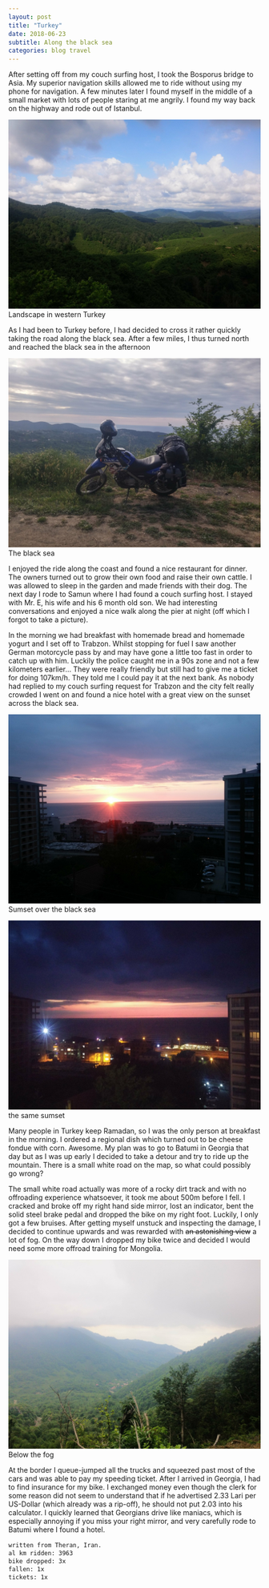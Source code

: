 ```yaml
--- 
layout: post 
title: "Turkey"
date: 2018-06-23
subtitle: Along the black sea
categories: blog travel
---
```


After setting off from my couch surfing host, I took the Bosporus bridge to Asia. My superior navigation skills allowed me to ride without using my phone for navigation. A few minutes later I found myself in the middle of a small market with lots of people staring at me angrily. I found my way back on the highway and rode out of Istanbul.

![Landscape in western Turkey][img1]
Landscape in western Turkey

As I had been to Turkey before, I had decided to cross it rather quickly taking the road along the black sea. After a few miles, I thus turned north and reached the black sea in the afternoon

![The black sea][img2]
The black sea

I enjoyed the ride along the coast and found a nice restaurant for dinner. The owners turned out to grow their own food and raise their own cattle. I was allowed to sleep in the garden and made friends with their dog. The next day I rode to Samun where I had found a couch surfing host. I stayed with Mr. E, his wife and his 6 month old son. We had interesting conversations and enjoyed a nice walk along the pier at night (off which I forgot to take a picture).

In the morning we had breakfast with homemade bread and homemade yogurt and I set off to Trabzon. Whilst stopping for fuel I saw another German motorcycle pass by and may have gone a little too fast in order to catch up with him. Luckily the police caught me in a 90s zone and not a few kilometers earlier… They were really friendly but still had to give me a ticket for doing 107km/h. They told me I could pay it at the next bank. As nobody had replied to my couch surfing request for Trabzon and the city felt really crowded I went on and found a nice hotel with a great view on the sunset across the black sea.

![Sunset over the black sea][img3]
Sumset over the black sea

![again sunset over the black sea][img4]
the same sumset

Many people in Turkey keep Ramadan, so I was the only person at breakfast in the morning. I ordered a regional dish which turned out to be cheese fondue with corn. Awesome. My plan was to go to Batumi in Georgia that day but as I was up early I decided to take a detour and try to ride up the mountain. There is a small white road on the map, so what could possibly go wrong?

The small white road actually was more of a rocky dirt track and with no offroading experience whatsoever, it took me about 500m before I fell. I cracked and broke off my right hand side mirror, lost an indicator, bent the solid steel brake pedal and dropped the bike on my right foot. Luckily, I only got a few bruises. After getting myself unstuck and inspecting the damage, I decided to continue upwards and was rewarded with ~~an astonishing view~~ a lot of fog. On the way down I dropped my bike twice and decided I would need some more offroad training for Mongolia.

![below the fog][img5]
Below the fog

At the border I queue-jumped all the trucks and squeezed past most of the cars and was able to pay my speeding ticket. After I arrived in Georgia, I had to find insurance for my bike. I exchanged money even though the clerk for some reason did not seem to understand that if he advertised 2.33 Lari per US-Dollar (which already was a rip-off), he should not put 2.03 into his calculator. I quickly learned that Georgians drive like maniacs, which is especially annoying if you miss your right mirror, and very carefully rode to Batumi where I found a hotel.

```
written from Theran, Iran.
al km ridden: 3963
bike dropped: 3x
fallen: 1x
tickets: 1x
```

[img1]: /img/20180623-turkey-01.jpg "Landscape in western Turkey"
[img2]: /img/20180623-turkey-02.jpg "The black sea"
[img3]: /img/20180623-turkey-03.jpg "Sunset over the black sea"
[img4]: /img/20180623-turkey-04.jpg "again sunset over the black sea"
[img5]: /img/20180623-turkey-05.jpg "below the fog"
